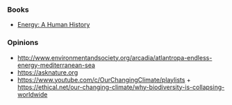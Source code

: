 ### Books

- [Energy: A Human History](https://www.goodreads.com/review/show/3008690448)

### Opinions

- http://www.environmentandsociety.org/arcadia/atlantropa-endless-energy-mediterranean-sea
- https://asknature.org
- https://www.youtube.com/c/OurChangingClimate/playlists + https://ethical.net/our-changing-climate/why-biodiversity-is-collapsing-worldwide
